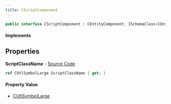 ```yaml
---
title: CScriptComponent
---
```


```csharp
public interface CScriptComponent : CEntityComponent, ISchemaClass<CEntityComponent>, ISchemaClass<CScriptComponent>, ISchemaField, ISchemaClass, INativeHandle
```

#### Implements

## Properties

**ScriptClassName** - [Source Code](https://github.com/swiftly-solution/swiftlys2/blob/master/managed/src/SwiftlyS2.Generated/Schemas/Interfaces/CScriptComponent.cs#L16)

```csharp
ref CUtlSymbolLarge ScriptClassName { get; }
```

#### Property Value

- [CUtlSymbolLarge](/docs/api/shared/natives/cutlsymbollarge)

